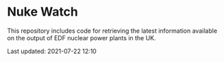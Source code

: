 # Nuke Watch

This repository includes code for retrieving the latest information available on the output of EDF nuclear power plants in the UK.

Last updated: 2021-07-22 12:10